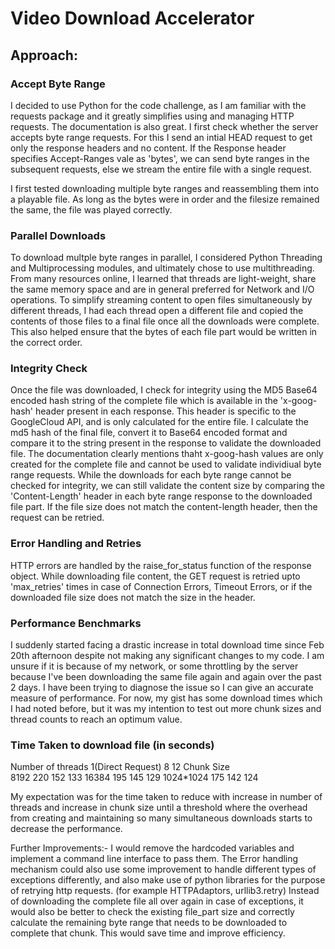 # Video Download Accelerator

## Approach:
### Accept Byte Range 
I decided to use Python for the code challenge, as I am familiar with the requests package and it greatly simplifies using and managing HTTP requests. The documentation is also great. 
I first check whether the server accepts byte range requests. For this I send an intial HEAD request to get only the response headers and no content. If the Response header specifies Accept-Ranges vale as 'bytes', we can send byte ranges in the subsequent requests, else we stream the entire file with a single request. 

I first tested downloading multiple byte ranges and reassembling them into a playable file. As long as the bytes were in order and the filesize remained the same, the file was played correctly. 

### Parallel Downloads
To download multple byte ranges in parallel, I considered Python Threading and Multiprocessing modules, and ultimately chose to use multithreading. From many resources online, I learned that threads are light-weight, share the same memory space and are in general preferred for Network and I/O operations. 
To simplify streaming content to open files simultaneously by different threads, I had each thread open a different file and copied the contents of those files to a final file once all the downloads were complete. This also helped ensure that the bytes of each file part would be written in the correct order. 

### Integrity Check
Once the file was downloaded, I check for integrity using the MD5 Base64 encoded hash string of the complete file which is available in the 'x-goog-hash' header present in each response. This header is specific to the GoogleCloud API, and is only calculated for the entire file. I calculate the md5 hash of the final file, convert it to Base64 encoded format and compare it to the string present in the response to validate the downloaded file. 
The documentation clearly mentions thaht x-goog-hash values are only created for the complete file and cannot be used to validate individiual byte range requests. While the downloads for each byte range cannot be checked for integrity, we can still validate the content size by comparing the 'Content-Length' header in each byte range response to the downloaded file part. If the file size does not match the content-length header, then the request can be retried.

### Error Handling and Retries
HTTP errors are handled by the raise_for_status function of the response object. While downloading file content, the GET request is retried upto 'max_retries' times in case of Connection Errors, Timeout Errors, or if the downloaded file size does not match the size in the header.  

### Performance Benchmarks  
I suddenly started facing a drastic increase in total download time since Feb 20th afternoon despite not making any significant changes to my code. I am unsure if it is because of my network, or some throttling by the server because I've been downloading the same file again and again over the past 2 days. I have been trying to diagnose the issue so I can give an accurate measure of performance. For now, my gist has some download times which I had noted before, but it was my intention to test out more chunk sizes and thread counts to reach an optimum value. 

### Time Taken to download file	(in seconds)	
Number of threads	  1(Direct Request)	   8		12
Chunk Size			
8192                      220           152         133
16384                     195           145         129
1024*1024                 175           142         124

My expectation was for the time taken to reduce with increase in number of threads and increase in chunk size until a threshold where the overhead from creating and maintaining so many simultaneous downloads starts to decrease the performance.

Further Improvements:-
I would remove the hardcoded variables and implement a command line interface to pass them. 
The Error handling mechanism could also use some improvement to handle different types of exceptions differently, and also make use of python libraries for the purpose of retrying http requests. (for example HTTPAdaptors, urllib3.retry)
Instead of downloading the complete file all over again in case of exceptions, it would also be better to check the existing file_part size and correctly calculate the remaining byte range that needs to be downloaded to complete that chunk. This would save time and improve efficiency.
